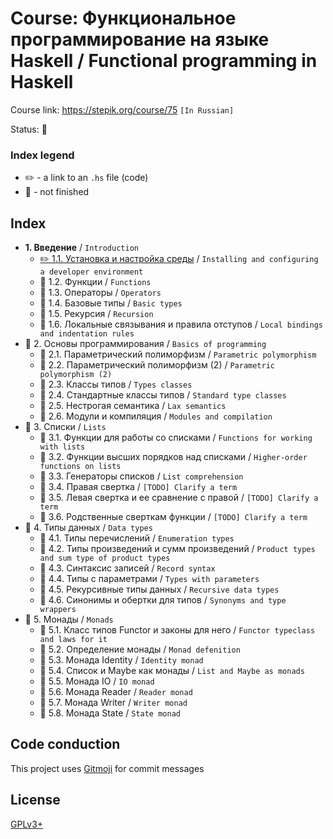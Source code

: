 # Course: Функциональное программирование на языке Haskell / Functional programming in Haskell

Course link: https://stepik.org/course/75 `[In Russian]`

Status: 🚧

### Index legend

- ✏️ - a link to an `.hs` file (code)
- 🚧 - not finished

## Index

- **1. Введение** / `Introduction`
  - [✏️ 1.1. Установка и настройка среды](1_1_installing_and_configuring_a_developer_environment/Main.hs) / `Installing and configuring a developer environment`
  - 🚧 1.2. Функции / `Functions`
  - 🚧 1.3. Операторы / `Operators`
  - 🚧 1.4. Базовые типы / `Basic types`
  - 🚧 1.5. Рекурсия / `Recursion`
  - 🚧 1.6. Локальные связывания и правила отступов / `Local bindings and indentation rules`
- 🚧 2. Основы программирования / `Basics of programming`
  - 🚧 2.1. Параметрический полиморфизм / `Parametric polymorphism`
  - 🚧 2.2. Параметрический полиморфизм (2) / `Parametric polymorphism (2)`
  - 🚧 2.3. Классы типов / `Types classes`
  - 🚧 2.4. Стандартные классы типов / `Standard type classes`
  - 🚧 2.5. Нестрогая семантика / `Lax semantics`
  - 🚧 2.6. Модули и компиляция / `Modules and compilation`
- 🚧 3. Списки / `Lists`
  - 🚧 3.1. Функции для работы со списками / `Functions for working with lists `
  - 🚧 3.2. Функции высших порядков над списками / `Higher-order functions on lists `
  - 🚧 3.3. Генераторы списков / `List comprehension`
  - 🚧 3.4. Правая свертка / `[TODO] Clarify a term`
  - 🚧 3.5. Левая свертка и ее сравнение с правой / `[TODO] Clarify a term`
  - 🚧 3.6. Родственные сверткам функции / `[TODO] Clarify a term`
- 🚧 4. Типы данных / `Data types`
  - 🚧 4.1. Типы перечислений / `Enumeration types`
  - 🚧 4.2. Типы произведений и сумм произведений / `Product types and sum type of product types`
  - 🚧 4.3. Синтаксис записей / `Record syntax `
  - 🚧 4.4. Типы с параметрами / `Types with parameters `
  - 🚧 4.5. Рекурсивные типы данных / `Recursive data types`
  - 🚧 4.6. Синонимы и обертки для типов / `Synonyms and type wrappers`
- 🚧 5. Монады / `Monads`
  - 🚧 5.1. Класс типов Functor и законы для него / `Functor typeclass and laws for it`
  - 🚧 5.2. Определение монады / `Monad defenition`
  - 🚧 5.3. Монада Identity / `Identity monad`
  - 🚧 5.4. Список и Maybe как монады / `List and Maybe as monads`
  - 🚧 5.5. Монада IO / `IO monad`
  - 🚧 5.6. Монада Reader / `Reader monad`
  - 🚧 5.7. Монада Writer / `Writer monad`
  - 🚧 5.8. Монада State / `State monad`

## Code conduction

This project uses [Gitmoji](https://gitmoji.carloscuesta.me) for commit messages

## License

[GPLv3+](LICENSE)
